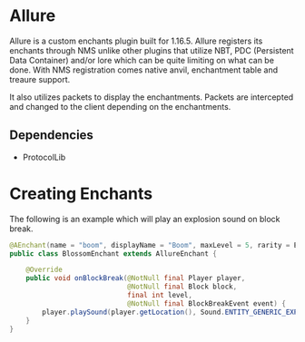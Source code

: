 # Allure
Allure is a custom enchants plugin built for 1.16.5.
Allure registers its enchants through NMS unlike other plugins that utilize NBT, PDC (Persistent Data Container) and/or lore which can be quite limiting on what can be done. With NMS registration comes native anvil, enchantment table and treaure support.

It also utilizes packets to display the enchantments. Packets are intercepted and changed to the client depending on the enchantments.

## Dependencies
- ProtocolLib


# Creating Enchants
The following is an example which will play an explosion sound on block break.
```java
@AEnchant(name = "boom", displayName = "Boom", maxLevel = 5, rarity = Enchantment.Rarity.RARE, isTreaure = true, target = EnchantmentTarget.TOOL)
public class BlossomEnchant extends AllureEnchant {

    @Override
    public void onBlockBreak(@NotNull final Player player, 
                             @NotNull final Block block, 
                             final int level, 
                             @NotNull final BlockBreakEvent event) {
        player.playSound(player.getLocation(), Sound.ENTITY_GENERIC_EXPLODE, 1.0f, 1.0f);
    }
}
```
